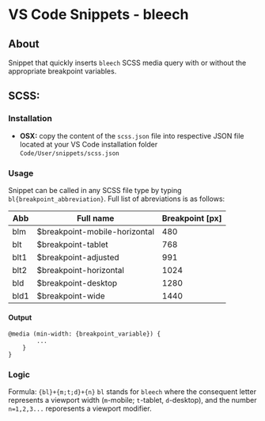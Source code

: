 # VS Code Snippets - bleech
## About
Snippet that quickly inserts `bleech` SCSS media query with or without the appropriate breakpoint variables.
## SCSS:
### Installation
* **OSX:** copy the content of the `scss.json` file into respective JSON file located at your VS Code installation folder `Code/User/snippets/scss.json`

### Usage
Snippet can be called in any SCSS file type by typing `bl{breakpoint_abbreviation}`.
Full list of abreviations is as follows:

| Abb | Full name | Breakpoint [px] |
| --- | --- | --- |
| blm | $breakpoint-mobile-horizontal | 480 |
| blt | $breakpoint-tablet | 768 |
| blt1 | $breakpoint-adjusted | 991 |
| blt2 | $breakpoint-horizontal | 1024 |
| bld | $breakpoint-desktop | 1280 |
| bld1 | $breakpoint-wide | 1440 |

#### Output
```
@media (min-width: {breakpoint_variable}) {
        ...
    }
}
```

### Logic
Formula: 
`{bl}+{m;t;d}+{n}`
`bl` stands for `bleech` where the consequent letter represents a viewport width (`m`-mobile; `t`-tablet, `d`-desktop), and the number `n=1,2,3...` reporesents a viewport modifier.
